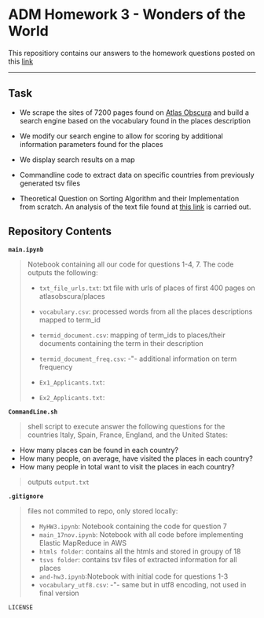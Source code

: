 # ADM Homework 3 - Wonders of the World 
This repositiory contains our answers to the homework questions posted on this [link](https://github.com/lucamaiano/ADM/tree/master/2022/Homework_3)

_________

## Task
* We scrape the sites of 7200 pages found on [Atlas Obscura](https://www.atlasobscura.com) and build a search engine based on the vocabulary found in the places description
* We modify our search engine to allow for scoring by additional information parameters found for the places
* We display search results on a map

* Commandline code to extract data on specific countries from previously generated tsv files

* Theoretical Question on Sorting Algorithm and their Implementation from scratch. An analysis of the text file found at [this link](https://adm2022.s3.amazonaws.com/ApplicantsInfo.txt) is carried out.

## Repository Contents

 __`main.ipynb`__
> Notebook containing all our code for questions 1-4, 7. The code outputs the following:
> 	- `txt_file_urls.txt`: txt file with urls of places of first 400 pages on atlasobscura/places
> 	- `vocabulary.csv`: processed words from all the places descriptions mapped to term_id
>	- `termid_document.csv`: mapping of term_ids to places/their documents containing the term in their description
>	- `termid_document_freq.csv`: -"- additional information on term frequency
>	
>	- `Ex1_Applicants.txt`: 
>	- `Ex2_Applicants.txt`: 

__`CommandLine.sh`__ 
> shell script to execute answer the following questions for the countries Italy, Spain, France, England, and the United States:
* How many places can be found in each country?
* How many people, on average, have visited the places in each country?
* How many people in total want to visit the places in each country?

> outputs `output.txt`

__`.gitignore`__ 
> files not commited to repo, only stored locally:
> - `MyHW3.ipynb`: Notebook containing the code for question 7
> - `main_17nov.ipynb`: Notebook with all code before implementing Elastic MapReduce in AWS
> - `htmls folder`: contains all the htmls and stored in groupy of 18
> - `tsvs folder`: contains tsv files of extracted information for all places
> - `and-hw3.ipynb`:Notebook with initial code for questions 1-3
> - `vocabulary_utf8.csv`: -"- same but in utf8 encoding, not used in final version

`LICENSE`
